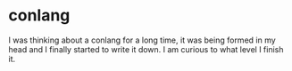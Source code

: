 # conlang

I was thinking about a conlang for a long time, it was being formed in my head and I finally started to write it down. I am curious  to what level I finish it.
